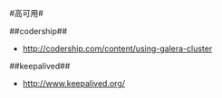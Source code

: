 #高可用#

##codership##
* http://codership.com/content/using-galera-cluster

##keepalived##
* http://www.keepalived.org/
